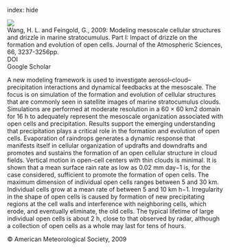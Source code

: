index: hide

<div class="Citation">
    <div class="Citation-thumb CitationThumb-linked"  data-href="https://doi.org/10.1175/2009jas3022.1">
      <img src="https://static.claimspace.cloud/climate-study-static/refs/thumbs/7/Wang_and_Feingold_2009a-thumb.png" />
    </div>

  <div class="Citation-body">
    <div class="Citation-text">Wang, H. L. and Feingold, G., 2009: Modeling mesoscale cellular structures and drizzle in marine stratocumulus. Part I: Impact of drizzle on the formation and evolution of open cells. <span class="Article-journal">Journal of the Atmospheric Sciences, </span><span class="Article-volume">66, </span>3237-3256pp.</div>
    <div class="Citation-links">
      <div class="CitationLink" data-href="https://doi.org/10.1175/2009jas3022.1">
        <div class="CitationLink-icon CitationLink-Doi"></div>
        <div class="CitationLink-text">DOI</div>
      </div>
      <div class="CitationLink" data-href="https://scholar.google.com/scholar?q=10.1175/2009jas3022.1">
        <div class="CitationLink-icon CitationLink-Scholar"></div>
        <div class="CitationLink-text">Google Scholar</div>
      </div>
    </div>
  </div>
</div>

A new modeling framework is used to investigate aerosol–cloud–precipitation interactions and dynamical feedbacks at the mesoscale. The focus is on simulation of the formation and evolution of cellular structures that are commonly seen in satellite images of marine stratocumulus clouds. Simulations are performed at moderate resolution in a 60 × 60 km2 domain for 16 h to adequately represent the mesoscale organization associated with open cells and precipitation. Results support the emerging understanding that precipitation plays a critical role in the formation and evolution of open cells. Evaporation of raindrops generates a dynamic response that manifests itself in cellular organization of updrafts and downdrafts and promotes and sustains the formation of an open cellular structure in cloud fields. Vertical motion in open-cell centers with thin clouds is minimal. It is shown that a mean surface rain rate as low as 0.02 mm day−1 is, for the case considered, sufficient to promote the formation of open cells. The maximum dimension of individual open cells ranges between 5 and 30 km. Individual cells grow at a mean rate of between 5 and 10 km h−1. Irregularity in the shape of open cells is caused by formation of new precipitating regions at the cell walls and interference with neighboring cells, which erode, and eventually eliminate, the old cells. The typical lifetime of large individual open cells is about 2 h, close to that observed by radar, although a collection of open cells as a whole may last for tens of hours.

<div class="Citation-copy">
&copy; American Meteorological Society, 2009
</div>